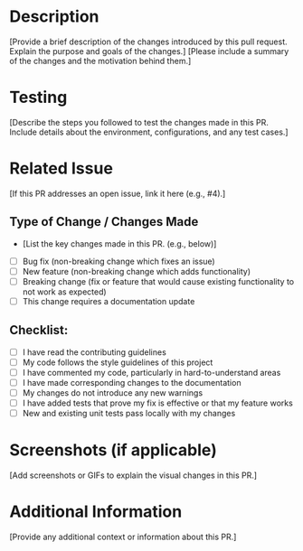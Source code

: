 # Description

[Provide a brief description of the changes introduced by this pull request. Explain the purpose and goals of the changes.]
[Please include a summary of the changes and the motivation behind them.]

# Testing

[Describe the steps you followed to test the changes made in this PR. Include details about the environment, configurations, and any test cases.]

# Related Issue

[If this PR addresses an open issue, link it here (e.g., #4).]

## Type of Change / Changes Made

- [List the key changes made in this PR. (e.g., below)]

- [ ] Bug fix (non-breaking change which fixes an issue)
- [ ] New feature (non-breaking change which adds functionality)
- [ ] Breaking change (fix or feature that would cause existing functionality to not work as expected)
- [ ] This change requires a documentation update

## Checklist:

- [ ] I have read the contributing guidelines
- [ ] My code follows the style guidelines of this project
- [ ] I have commented my code, particularly in hard-to-understand areas
- [ ] I have made corresponding changes to the documentation
- [ ] My changes do not introduce any new warnings
- [ ] I have added tests that prove my fix is effective or that my feature works
- [ ] New and existing unit tests pass locally with my changes

# Screenshots (if applicable)

[Add screenshots or GIFs to explain the visual changes in this PR.]

# Additional Information

[Provide any additional context or information about this PR.]
